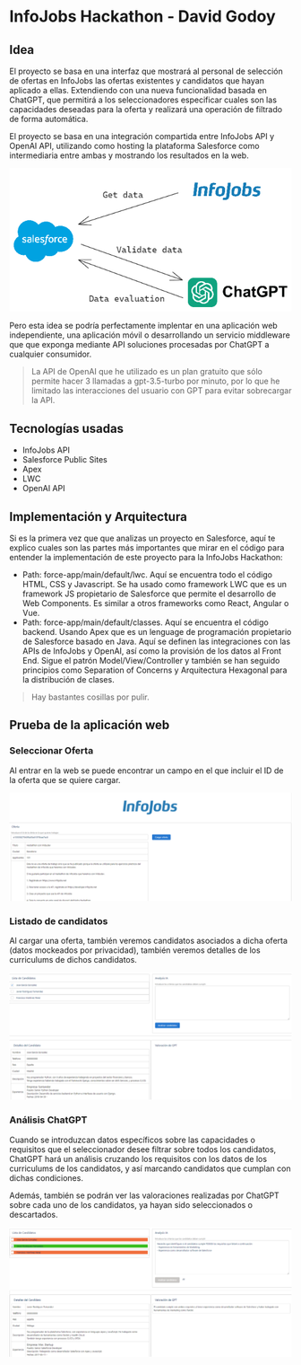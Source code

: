 # InfoJobs Hackathon - David Godoy

## Idea

El proyecto se basa en una interfaz que mostrará al personal de selección de ofertas en InfoJobs las ofertas existentes y candidatos que hayan aplicado a ellas. Extendiendo con una nueva funcionalidad basada en ChatGPT, que permitirá a los seleccionadores especificar cuales son las capacidades deseadas para la oferta y realizará una operación de filtrado de forma automática.

El proyecto se basa en una integración compartida entre InfoJobs API y OpenAI API, utilizando como hosting la plataforma Salesforce como intermediaria entre ambas y mostrando los resultados en la web.

![image info](img/high-level-solution.png)

Pero esta idea se podría perfectamente implentar en una aplicación web independiente, una aplicación móvil o desarrollando un servicio middleware que que exponga mediante API soluciones procesadas por ChatGPT a cualquier consumidor.

> La API de OpenAI que he utilizado es un plan gratuito que sólo permite hacer 3 llamadas a gpt-3.5-turbo por minuto, por lo que he limitado las interacciones del usuario con GPT para evitar sobrecargar la API.

## Tecnologías usadas
- InfoJobs API
- Salesforce Public Sites
- Apex
- LWC
- OpenAI API

## Implementación y Arquitectura
Si es la primera vez que que analizas un proyecto en Salesforce, aquí te explico cuales son las partes más importantes que mirar en el código para entender la implementación de este proyecto para la InfoJobs Hackathon:

- Path: force-app/main/default/lwc. Aquí se encuentra todo el código HTML, CSS y Javascript. Se ha usado como framework LWC que es un framework JS propietario de Salesforce que permite el desarrollo de Web Components. Es similar a otros frameworks como React, Angular o Vue.
- Path: force-app/main/default/classes. Aquí se encuentra el código backend. Usando Apex que es un lenguage de programación propietario de Salesforce basado en Java. Aquí se definen las integraciones con las APIs de InfoJobs y OpenAI, así como la provisión de los datos al Front End. Sigue el patrón Model/View/Controller y también se han seguido principios como Separation of Concerns y Arquitectura Hexagonal para la distribución de clases.

> Hay bastantes cosillas por pulir.

## Prueba de la aplicación web

### Seleccionar Oferta
Al entrar en la web se puede encontrar un campo en el que incluir el ID de la oferta que se quiere cargar.

![image info](img/get-oferta.png)

### Listado de candidatos

Al cargar una oferta, también veremos candidatos asociados a dicha oferta (datos mockeados por privacidad), también veremos detalles de los curriculums de dichos candidatos.

![image info](img/candidates-list.png)


### Análisis ChatGPT

Cuando se introduzcan datos específicos sobre las capacidades o requisitos que el seleccionador desee filtrar sobre todos los candidatos, ChatGPT hará un análisis cruzando los requisitos con los datos de los curriculums de los candidatos, y así marcando candidatos que cumplan con dichas condiciones. 

Además, también se podrán ver las valoraciones realizadas por ChatGPT sobre cada uno de los candidatos, ya hayan sido seleccionados o descartados.

![image info](img/ia-analysis.png)
